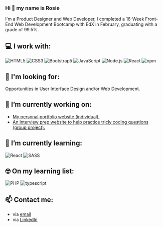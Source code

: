 ### Hi 👋 my name is Rosie
I'm a Product Designer and Web Developer, I completed a 16-Week Front-End Web Development Bootcamp with EdX in February, graduating with a grade of 99.5%.

## 💻 I work with:
<img src="https://img.shields.io/badge/html5-%23E34F26.svg?style=for-the-badge&logo=html5&logoColor=white" alt="HTML5"/> <img src="https://img.shields.io/badge/css3-%231572B6.svg?style=for-the-badge&logo=css3&logoColor=white" alt="CSS3"/> <img src="https://img.shields.io/badge/bootstrap-%238511FA.svg?style=for-the-badge&logo=bootstrap&logoColor=white" alt="Bootstrap5"/> <img src="https://img.shields.io/badge/javascript-%23323330.svg?style=for-the-badge&logo=javascript&logoColor=%23F7DF1E" alt="JavaScript"/> <img src="https://img.shields.io/badge/node.js-6DA55F?style=for-the-badge&logo=node.js&logoColor=white" alt="Node.js"/> <img src="https://img.shields.io/badge/React-20232A?style=for-the-badge&logo=react&logoColor=61DAFB" alt="React"/> <img src="https://img.shields.io/badge/npm-%23CB3837.svg?style=for-the-badge&logo=npm&logoColor=white" alt="npm"/>

## 🔎 I'm looking for:
Opportunities in User Interface Design and/or Web Development.

## 🔭 I’m currently working on:
* [My personal portfolio website (individual).](https://github.com/rosiegalezia/personal-portfolio-website)
* [An interview prep website to help practice tricly coding questions (group project).](https://github.com/group-lab/interview-prep-app)

## 🌱 I’m currently learning:
<img src="https://img.shields.io/badge/React-20232A?style=for-the-badge&logo=react&logoColor=61DAFB" alt="React"/> <img src="https://img.shields.io/badge/Sass-CC6699?style=for-the-badge&logo=sass&logoColor=white" alt="SASS"/>

## 🤓 On my learning list:
<img src="https://img.shields.io/badge/php-%23777BB4.svg?style=for-the-badge&logo=php&logoColor=white" alt="PHP"/> <img src="https://img.shields.io/badge/TypeScript-007ACC?style=for-the-badge&logo=typescript&logoColor=white" alt="typescript">

## 📫 Contact me:
* via [email](rosiegalezia@gmail.com)
* via [LinkedIn](https://www.linkedin.com/in/rosiegalezia)
